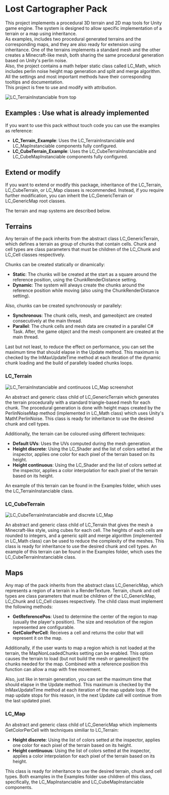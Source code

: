 # Lost Cartographer Pack
This project implements a procedural 3D terrain and 2D map tools for Unity game engine. The system is designed to allow specific implementation of a terrain or a map using inheritance.
<br>
As examples, includes two procedural generated terrains and the corresponding maps, and they are also ready for extension using inheritance. One of the terrains implements a standard mesh and the other creates a Minecraft-like mesh, both sharing the same procedural generation based on Unity's perlin noise.
<br>
Also, the project contains a math helper static class called LC_Math, which includes perlin noise height map generation and split and merge algorithm.
All the settings and most important methods have their corresponding tooltips and documentation.
<br>
This project is free to use and modify with attribution.

![LC_TerrainInstanciable from top](https://user-images.githubusercontent.com/47823656/100124319-cbcd0c00-2e7b-11eb-9f12-40b4fdbc1f4d.png)

## Examples : Use what is already implemented
If you want to use this pack without touch code you can use the examples as reference:
* **LC_Terrain_Example**: Uses the LC_TerrainInstanciable and LC_MapInstanciable components fully configured.
* **LC_CubeTerrain_Example**: Uses the LC_CubeTerrainInstanciable and LC_CubeMapInstanciable components fully configured.


## Extend or modify
If you want to extend or modify this package, inheritance of the LC_Terrain, LC_CubeTerrain, or LC_Map classes is recommended.
Instead, if you require further modification, you can inherit the LC_GenericTerrain or LC_GenericMap root classes.

The terrain and map systems are described below.


## Terrains
Any terrain of the pack inherits from the abstract class LC_GenericTerrain, which defines a terrain as group of chunks that contain cells. Chunk and cell types are class parameters that must be children of the LC_Chunk and LC_Cell classes respectively.

Chunks can be created statically or dinamically:
* **Static**: The chunks will be created at the start as a square around the reference position, using the ChunkRenderDistance setting.
* **Dynamic**: The system will always create the chunks around the reference position while moving (also using the ChunkRenderDistance setting).

Also, chunks can be created synchronously or parallely:
* **Synchronous**: The chunk cells, mesh, and gameobject are created consecutively at the main thread.
* **Parallel**: The chunk cells and mesh data are created in a parallel C# Task. After, the game object and the mesh component are created at the main thread.

Last but not least, to reduce the effect on performance, you can set the maximum time that should elapse in the Update method.
This maximum is checked by the InMaxUpdateTime method at each iteration of the dynamic chunk loading and the build of parallely loaded chunks loops.


### LC_Terrain

![LC_TerrainInstanciable and continuoos LC_Map screenshot](https://user-images.githubusercontent.com/47823656/100123133-7a704d00-2e7a-11eb-80e8-81f4779f3395.png)

An abstract and generic class child of LC_GenericTerrain which generates the terrain procedurally with a standard triangle-based mesh for each chunk. The procedural generation is done with height maps created by the PerlinNoiseMap method (implemented in LC_Math class) which uses Unity's Mathf.PerlinNoise.
This class is ready for inheritance to use the desired chunk and cell types.

Additionally, the terrain can be coloured using different techniques:
* **Default UVs**: Uses the UVs computed during the mesh generation.
* **Height discrete**: Using the LC_Shader and the list of colors setted at the inspector, applies one color for each pixel of the terrain based on its height.
* **Height continuous**: Using the LC_Shader and the list of colors setted at the inspector, applies a color interpolation for each pixel of the terrain based on its height.

An example of this terrain can be found in the Examples folder, which uses the LC_TerrainInstanciable class.


### LC_CubeTerrain

![LC_CubeTerrainInstanciable and discrete LC_Map](https://user-images.githubusercontent.com/47823656/100123408-c1f6d900-2e7a-11eb-8924-0396125c37f8.png)

An abstract and generic class child of LC_Terrain that gives the mesh a Minecraft-like style, using cubes for each cell. The heights of each cells are rounded to integers, and a generic split and merge algorithm (implemented in LC_Math class) can be used to reduce the complexity of the meshes.
This class is ready for inheritance to use the desired chunk and cell types.
An example of this terrain can be found in the Examples folder, which uses the LC_CubeTerrainInstanciable class.


## Maps
Any map of the pack inherits from the abstract class LC_GenericMap, which represents a region of a terrain in a RenderTexture. Terrain, chunk and cell types are class parameters that must be children of the LC_GenericMap, LC_Chunk and LC_Cell classes respectively.
The child class must implement the following methods:
* **GetReferencePos**: Used to determine the center of the region to map (usually the player's position). The size and resolution of the region represented are configurable.
* **GetColorPerCell**: Receives a cell and returns the color that will represent it on the map.

Additionally, if the user wants to map a region which is not loaded at the terrain, the MapNonLoadedChunks setting can be enabled. This option causes the terrain to load (but not build the mesh or gameobject) the chunks needed for the map.
Combined with a reference position this function can allow a map with free movement.

Also, just like in terrain generation, you can set the maximum time that should elapse in the Update method. This maximum is checked by the InMaxUpdateTime method at each iteration of the map update loop. If the map update stops for this reason, in the next Update call will continue from the last updated pixel.


### LC_Map
An abstract and generic class child of LC_GenericMap which implements GetColorPerCell with techniques similiar to LC_Terrain:
* **Height discrete**: Using the list of colors setted at the inspector, applies one color for each pixel of the terrain based on its height.
* **Height continuous**: Using the list of colors setted at the inspector, applies a color interpolation for each pixel of the terrain based on its height.

This class is ready for inheritance to use the desired terrain, chunk and cell types.
Both examples in the Examples folder use children of this class, specifically, the LC_MapInstanciable and LC_CubeMapInstanciable components.
